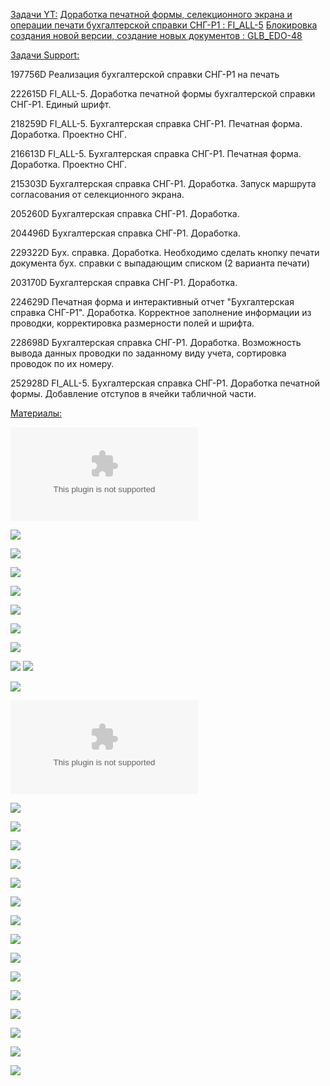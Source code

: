 <u>Задачи YT:</u>
[Доработка печатной формы, селекционного экрана и операции печати бухгалтерской справки СНГ-Р1 : FI_ALL-5](https://yt.surgutneftegas.ru:4443/issue/FI_ALL-5)
[Блокировка создания новой версии, создание новых документов : GLB_EDO-48](https://yt.surgutneftegas.ru:4443/issue/GLB_EDO-48)

<u>Задачи Support:</u>
<p>197756D Реализация бухгалтерской справки СНГ-Р1 на печать</p>
<p>222615D FI_ALL-5. Доработка печатной формы бухгалтерской справки СНГ-Р1. Единый шрифт.</p>
<p>218259D FI_ALL-5. Бухгалтерская справка СНГ-Р1. Печатная форма. Доработка. Проектно СНГ.</p>
<p>216613D FI_ALL-5. Бухгалтерская справка СНГ-Р1. Печатная форма. Доработка. Проектно СНГ.</p>
<p>215303D Бухгалтерская справка СНГ-Р1. Доработка. Запуск маршрута согласования от селекционного экрана.</p>
<p>205260D Бухгалтерская справка СНГ-Р1. Доработка.</p>
<p>204496D Бухгалтерская справка СНГ-Р1. Доработка.</p>
<p>229322D Бух. справка. Доработка. Необходимо сделать кнопку печати документа бух. справки с выпадающим списком (2 варианта печати)</p>
<p>203170D Бухгалтерская справка СНГ-Р1. Доработка.</p>
<p>224629D Печатная форма и интерактивный отчет "Бухгалтерская справка СНГ-Р1". Доработка. Корректное заполнение информации из проводки, корректировка размерности полей и шрифта.</p>
<p>228698D Бухгалтерская справка СНГ-Р1. Доработка. Возможность вывода данных проводки по заданному виду учета, сортировка проводок по их номеру.</p>
<p>252928D FI_ALL-5. Бухгалтерская справка СНГ-Р1. Доработка печатной формы. Добавление отступов в ячейки табличной части.</p>

<u>Материалы:</u>

![](Протокол%20настроек%20Бухгалтерская%20справка%20СНГ-Р1.v3.1.docx)

![](Telegram_I8F8GETBKn.png)

![](1%201.png)

![](2%201.png)

![](3%201.png)

![](4.png)

![](5.png)



![](msedge_m3wmNPAT4g.png)

![](msedge_nAXJRfduQH.png)
![](Pasted%20image%2020250714104736.png)

![](Pasted%20image%2020250716135233.png)

![](СНГ-Р1.docx)

![](Pasted%20image%2020250718111846.png)

![](Pasted%20image%2020250721151719.png)

![](Pasted%20image%2020250725160055.png)

![](Pasted%20image%2020250725161032.png)

![](Pasted%20image%2020250725165647.png)

![](Pasted%20image%2020250725165708.png)

![](Pasted%20image%2020250728101918.png)

![](Pasted%20image%2020250728102331.png)

![](Pasted%20image%2020250728102524.png)

![](Pasted%20image%2020250728154906.png)

![](Pasted%20image%2020250917093609.png)

![](Pasted%20image%2020250918141029.png)

![](Pasted%20image%2020251010103433.png)

![](Pasted%20image%2020251027114023.png)

![](Pasted%20image%2020251029164906.png)





